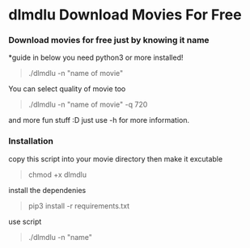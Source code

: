 # dlmdlu Download Movies For Free
### Download movies for free just by knowing it name
*guide in below
you need python3 or more installed!

>./dlmdlu -n "name of movie"

You can select quality of movie too
>./dlmdlu -n "name of movie" -q 720 

and more fun stuff :D just use -h for more information.
### Installation 
copy this script into your movie directory 
then make it excutable
>chmod +x dlmdlu

install the dependenies 
>pip3 install -r requirements.txt

use script
>./dlmdlu -n "name"

